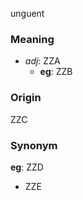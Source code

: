 unguent
### Meaning
+ _adj_: ZZA
    + __eg__: ZZB

### Origin

ZZC

### Synonym

__eg__: ZZD

+ ZZE


